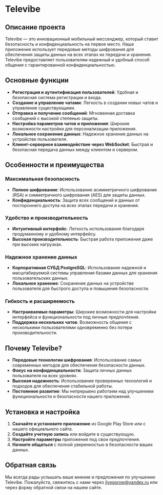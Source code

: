 # Televibe

## Описание проекта
Televibe — это инновационный мобильный мессенджер, который ставит безопасность и конфиденциальность на первое место. Наше приложение использует передовые методы шифрования для обеспечения защиты данных на всех этапах их передачи и хранения. Televibe предоставляет пользователям надежный и удобный способ общения с гарантированной конфиденциальностью.

## Основные функции
- **Регистрация и аутентификация пользователей**: Удобная и безопасная система регистрации и входа.
- **Создание и управление чатами**: Легкость в создании новых чатов и управление существующими.
- **Отправка и получение сообщений**: Мгновенная доставка сообщений с высокой степенью защиты.
- **Настройка параметров чатов и приложения**: Широкие возможности настройки для персонализации приложения.
- **Локальное сохранение данных**: Надежное хранение данных на устройстве пользователя.
- **Клиент-серверное взаимодействие через WebSocket**: Быстрая и безопасная передача данных между клиентом и сервером.

## Особенности и преимущества

### Максимальная безопасность
- **Полное шифрование**: Использование асимметричного шифрования (RSA) и симметричного шифрования (AES) для защиты данных.
- **Конфиденциальность**: Защита всех сообщений и данных от постороннего доступа на всех этапах передачи и хранения.

### Удобство и производительность
- **Интуитивный интерфейс**: Легкость использования благодаря продуманному и удобному интерфейсу.
- **Высокая производительность**: Быстрая работа приложения даже при высоких нагрузках.

### Надежное хранение данных
- **Корпоративная СУБД PostgreSQL**: Использование надежной и масштабируемой системы управления базами данных для хранения пользовательских данных.
- **Локальное хранение**: Сохранение данных на устройстве пользователя для быстрого доступа и повышения безопасности.

### Гибкость и расширяемость
- **Настраиваемые параметры**: Широкие возможности для настройки интерфейса и функциональности под личные предпочтения.
- **Поддержка нескольких чатов**: Возможность общения с несколькими пользователями одновременно без потери производительности.

## Почему Televibe?
- **Передовые технологии шифрования**: Использование самых современных методов для обеспечения безопасности данных.
- **Фокус на конфиденциальности**: Защита личных данных пользователя на всех уровнях.
- **Высокая надежность**: Использование проверенных технологий и подходов для обеспечения стабильной работы.
- **Постоянное развитие**: Мы непрерывно работаем над улучшением функциональности и безопасности нашего приложения.

## Установка и настройка
1. **Скачайте и установите приложение** из Google Play Store или с нашего официального сайта.
2. **Создайте учетную запись** или войдите в существующую.
3. **Настройте параметры** приложения под свои предпочтения.
4. **Начните общаться** с полной уверенностью в безопасности ваших данных.

## Обратная связь
Мы всегда рады услышать ваше мнение и предложения по улучшению Televibe. Пожалуйста, свяжитесь с нами через [ilyegorow@yandex.ru](mailto:ilyegorow@yandex.ru) или через форму обратной связи на нашем сайте.
